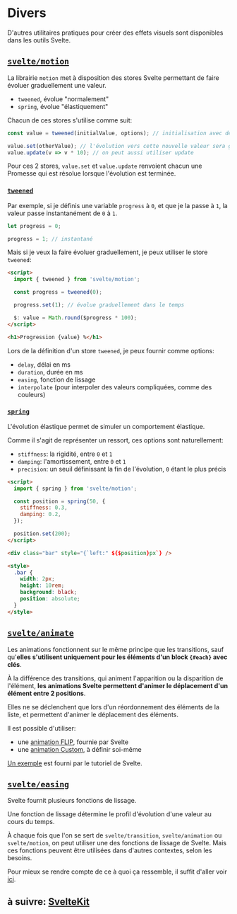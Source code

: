 # Divers

D'autres utilitaires pratiques pour créer des effets visuels sont disponibles dans les outils Svelte.

## [`svelte/motion`](https://svelte.dev/docs#run-time-svelte-motion)

La librairie `motion` met à disposition des stores Svelte permettant de faire évoluer graduellement une valeur.

- `tweened`, évolue "normalement"
- `spring`, évolue "élastiquement"

Chacun de ces stores s'utilise comme suit:

```js
const value = tweened(initialValue, options); // initialisation avec des options

value.set(otherValue); // l'évolution vers cette nouvelle valeur sera graduelle
value.update(v => v * 10); // on peut aussi utiliser update
```

Pour ces 2 stores, `value.set` et `value.update` renvoient chacun une Promesse qui est résolue lorsque l'évolution est terminée.

### [`tweened`](https://svelte.dev/docs#run-time-svelte-motion-tweened)

Par exemple, si je définis une variable `progress` à `0`, et que je la passe à `1`, la valeur passe instantanément de `0` à `1`.

```js
let progress = 0;

progress = 1; // instantané
```

Mais si je veux la faire évoluer graduellement, je peux utiliser le store `tweened`:

```html
<script>
  import { tweened } from 'svelte/motion';

  const progress = tweened(0);

  progress.set(1); // évolue graduellement dans le temps

  $: value = Math.round($progress * 100);
</script>

<h1>Progression {value} %</h1>
```

Lors de la définition d'un store `tweened`, je peux fournir comme options:

- `delay`, délai en ms
- `duration`, durée en ms
- `easing`, fonction de lissage
- `interpolate` (pour interpoler des valeurs compliquées, comme des couleurs)

### [`spring`](https://svelte.dev/docs#run-time-svelte-motion-spring)

L'évolution élastique permet de simuler un comportement élastique.

Comme il s'agit de représenter un ressort, ces options sont naturellement:

- `stiffness`: la rigidité, entre `0` et `1`
- `damping`: l'amortissement, entre `0` et `1`
- `precision`: un seuil définissant la fin de l'évolution, `0` étant le plus précis

```html
<script>
  import { spring } from 'svelte/motion';

  const position = spring(50, {
    stiffness: 0.3,
    damping: 0.2,
  });

  position.set(200);
</script>

<div class="bar" style="{`left:" ${$position}px`} />

<style>
  .bar {
    width: 2px;
    height: 10rem;
    background: black;
    position: absolute;
  }
</style>
```

## [`svelte/animate`](https://svelte.dev/docs#run-time-svelte-animate)

Les animations fonctionnent sur le même principe que les transitions, sauf qu'**elles s'utilisent uniquement pour les éléments d'un block `{#each}` avec clés**.

À la différence des transitions, qui animent l'apparition ou la disparition de l'élément, **les animations Svelte permettent d'animer le déplacement d'un élément entre 2 positions**.

Elles ne se déclenchent que lors d'un réordonnement des éléments de la liste, et permettent d'animer le déplacement des éléments.

Il est possible d'utiliser:

- une [animation FLIP](https://svelte.dev/docs#flip), fournie par Svelte
- une [animation Custom](https://svelte.dev/docs#Custom_animation_functions), à définir soi-même

[Un exemple](https://svelte.dev/tutorial/animate) est fourni par le tutoriel de Svelte.

## [`svelte/easing`](https://svelte.dev/docs#run-time-svelte-easing)

Svelte fournit plusieurs fonctions de lissage.

Une fonction de lissage détermine le profil d'évolution d'une valeur au cours du temps.

À chaque fois que l'on se sert de `svelte/transition`, `svelte/animation` ou `svelte/motion`, on peut utiliser une des fonctions de lissage de Svelte. Mais ces fonctions peuvent être utilisées dans d'autres contextes, selon les besoins.

Pour mieux se rendre compte de ce à quoi ça ressemble, il suffit d'aller voir [ici](https://svelte.dev/examples/easing).

## à suivre: [SvelteKit](../6_svelte-kit/index.md)
